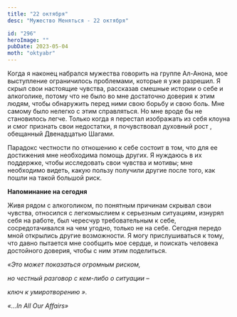 ```yaml
---
title: "22 октября"
desc: "Мужество Меняться - 22 октября"

id: "296"
heroImage: ""
pubDate: 2023-05-04
moth: "oktyabr"
---
```


Когда я наконец набрался мужества говорить на группе Ал-Анона, мое выступление
ограничилось проблемами, которые я уже разрешил. Я скрыл свои настоящие
чувства, рассказав смешные истории о себе и алкоголике, потому что не было во
мне достаточно доверия к этим людям, чтобы обнаружить перед ними свою борьбу и
свою боль. Мне самому было нелегко с этим справляться. Но мне вроде бы не
становилось легче. Только когда я перестал изображать из себя клоуна и смог
признать свои недостатки, я почувствовал духовный рост , обещанный Двенадцатью
Шагами.

Парадокс честности по отношению к себе состоит в том, что для ее достижения
мне необходима помощь других. Я нуждаюсь в их поддержке, чтобы исследовать
свои чувства и мотивы; мне необходимо видеть, какую пользу получили другие
после того, как пошли на такой большой риск.

**Напоминание на сегодня**

Живя рядом с алкоголиком, по понятным причинам скрывал свои чувства, относился
с легкомыслием к серьезным ситуациям, изнурял себя на работе, был чересчур
требовательным к себе, сосредотачивался на чем угодно, только не на себе.
Сегодня передо мной открылись другие возможности. Я могу прислушиваться к
тому, что давно пытается мне сообщить мое сердце, и поискать человека
достойного доверия, чтобы с ним этим поделиться.

_«Это может показаться огромным риском,_

_но честный разговор с кем-либо о ситуации –_

_ключ_ _к_ _умиротворению_ _»._

_«…In All Our Affairs»_
